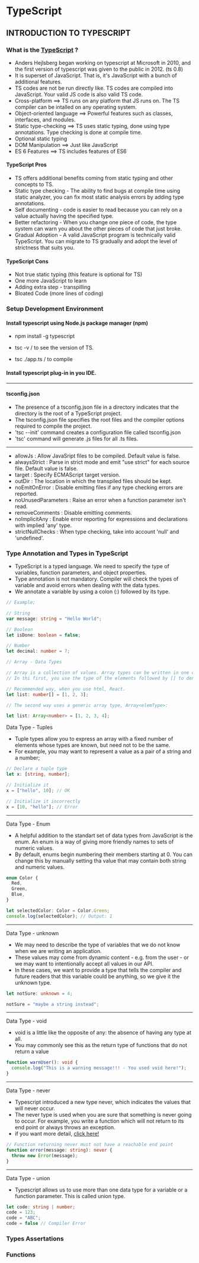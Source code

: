 # TypeScript

## INTRODUCTION TO TYPESCRIPT

### What is the <a href="https://www.typescriptlang.org/">TypeScript</a> ?

- Anders Hejlsberg began working on typescript at Microsoft in 2010, and the first version of typescript was given to the public in 2012. (ts 0.8)
- It is superset of JavaScript. That is, it's JavaScript with a bunch of additional features.
- TS codes are not be run directly like. TS codes are compiled into JavaScript. Your valid JS code is also valid TS code.
- Cross-platform ==> TS runs on any platform that JS runs on. The TS compiler can be intalled on any operating system.
- Object-oriented language ==> Powerful features such as classes, interfaces, and modules.
- Static type-checking ==> TS uses static typing, done using type annotations. Type checking is done at compile time.
- Optional static typing
- DOM Manipulation ==> Just like JavaScript
- ES 6 Features ==> TS includes features of ES6

#### TypeScript Pros

- TS offers additional benefits coming from static typing and other concepts to TS.
- Static type checking - The ability to find bugs at compile time using static analyzer, you can fix most static analysis errors by adding type annotations.
- Self documenting - code is easier to read because you can rely on a value actually having the specified type.
- Better refactoring - When you change one piece of code, the type system can warn you about the other pieces of code that just broke.
- Gradual Adoption - A valid JavaScript program is technically valid TypeScript. You can migrate to TS gradually and adopt the level of strictness that suits you.

#### TypeScript Cons

- Not true static typing (this feature is optional for TS)
- One more JavaScript to learn
- Adding extra step - transpilling
- Bloated Code (more lines of coding)

### Setup Development Environment

#### Install typescript using Node.js package manager (npm)

- npm install -g typescript

- tsc -v / to see the version of TS.

- tsc ./app.ts / to compile

#### Install typescript plug-in in you IDE.

<hr>

#### tsconfig.json

- The presence of a tsconfig.json file in a directory indicates that the directory is the root of a TypeScript project.
- The tsconfig.json file specifies the root files and the compiler options required to compile the project.
- 'tsc --init' command creates a configuration file called tsconfig.json
- 'tsc' command will generate .js files for all .ts files.

<hr>

- allowJs : Allow JavaSript files to be compiled. Default value is false.
- alwaysStrict : Parse in strict mode and emit "use strict" for each source file. Default value is false.
- target : Specify ECMAScript target version.
- outDir : The location in which the transpiled files should be kept.
- noEmitOnError : Disable emitting files if any type checking errors are reported.
- noUnusedParameters : Raise an error when a function parameter isn't read.
- removeComments : Disable emitting comments.
- noImplicitAny : Enable error reporting for expressions and declarations with implied 'any' type.
- strictNullChecks : When type checking, take into account 'null' and 'undefined'.

### Type Annotation and Types in TypeScript

- TypeScript is a typed language. We need to specify the type of variables, function parameters, and object properties.
- Type annotation is not mandatory. Compiler will check the types of variable and avoid errors when dealing with the data types.
- We annotate a variable by using a colon (:) followed by its type.

```typescript
// Example;

// String
var message: string = "Hello World";

// Boolean
let isDone: boolean = false;

// Number
let decimal: number = 7;

// Array - Data Types

// Array is a collection of values. Array types can be written in one of two ways.
// In thi first, you use the type of the elements followed by [] to denote an array of that element type;

// Recommended way, when you use html, React.
let list: number[] = [1, 2, 3];

// The second way uses a generic array type, Array<elemType>:

let list: Array<number> = [1, 2, 3, 4];
```

Data Type - Tuples

- Tuple types allow you to express an array with a fixed number of elements whose types are known, but need not to be the same.
- For example, you may want to represent a value as a pair of a string and a number;

```typescript
// Declare a tuple type
let x: [string, number];

// Initialize it
x = ["hello", 10]; // OK

// Initialize it incorrectly
x = [10, "hello"]; // Error
```

<hr>

Data Type - Enum

- A helpful addition to the standart set of data types from JavaScript is the enum. An enum is a way of giving more friendly names to sets of numeric values.
- By default, enums begin numbering their members starting at 0. You can change this by manually setting tha value that may contain both string and numeric values.

```typescript
enum Color {
  Red,
  Green,
  Blue,
}

let selectedColor: Color = Color.Green;
console.log(selectedColor); // Output: 1
```

<hr>

Data Type - unknown

- We may need to describe the type of variables that we do not know when we are writing an application.
- These values may come from dynamic content - e.g. from the user - or we may want to intentionally accept all values in our API.
- In these cases, we want to provide a type that tells the compiler and future readers that this variable could be anything, so we give it the unknown type.

```typescript
let notSure: unknown = 4;

notSure = "maybe a string instead";
```

<hr>

Data Type - void

- void is a little like the opposite of any: the absence of having any type at all.
- You may commonly see this as the return type of functions that do not return a value

```typescript
function warnUser(): void {
  console.log("This is a warning message!!! - You used void here!");
}
```

<hr>

Data Type - never

- Typescript introduced a new type never, which indicates the values that will never occur.
- The never type is used when you are sure that something is never going to occur. For example, you write a function which will not return to its end point or always throws an exception.
- if you want more detail, <a href="https://www.typescriptlang.org/docs/handbook/basic-types.html#:~:text=The%20never%20type%20represents%20the,that%20can%20never%20be%20true.">click here!</a>

```typescript
// Function returning never must not have a reachable end point
function error(message: string): never {
  throw new Error(message);
}
```

<hr>

Data Type - union

- Typescript allows us to use more than one data type for a variable or a function parameter. This is called union type.

```typescript
let code: string | number;
code = 123;
code = "ABC";
code = false // Compiler Error
```

### Types Assertations

### Functions
